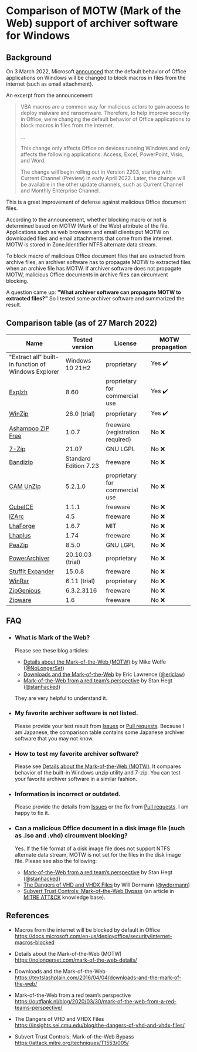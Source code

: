 # Comparison of MOTW (Mark of the Web) support of archiver software for Windows

## Background
On 3 March 2022, Microsoft [announced](https://docs.microsoft.com/en-us/deployoffice/security/internet-macros-blocked) that the default behavior of Office applications on Windows will be changed to block macros in files from the internet (such as email attachment).

An excerpt from the announcement:
> VBA macros are a common way for malicious actors to gain access to deploy malware and ransomware. Therefore, to help improve security in Office, we’re changing the default behavior of Office applications to block macros in files from the internet.
>
> ...
>
> This change only affects Office on devices running Windows and only affects the following applications: Access, Excel, PowerPoint, Visio, and Word.
>
> The change will begin rolling out in Version 2203, starting with Current Channel (Preview) in early April 2022. Later, the change will be available in the other update channels, such as Current Channel and Monthly Enterprise Channel.

This is a great improvement of defense against malicious Office document files.

According to the announcement, whether blocking macro or not is determined based on MOTW (Mark of the Web) attribute of the file. Applications such as web browsers and email clients put MOTW on downloaded files and email attachments that come from the internet. MOTW is stored in Zone.Identifier NTFS alternate data stream.

To block macro of malicious Office document files that are extracted from archive files, an archiver software has to propagate MOTW to extracted files when an archive file has MOTW. If archiver software does not propagate MOTW, malicious Office documents in archive files can circumvent blocking.

A question came up: **"What archiver software can propagate MOTW to extracted files?"** So I tested some archiver software and summarized the result.

## Comparison table (as of 27 March 2022)
|Name|Tested version|License|MOTW propagation|
|----|-------|-------|----------------|
|"Extract all" built-in function of Windows Explorer|Windows 10 21H2|proprietary|Yes :heavy_check_mark:|
|[Explzh](https://www.ponsoftware.com/en/)|8.60|proprietary for commercial use|Yes :heavy_check_mark:|
|[WinZip](https://www.winzip.com/)|26.0 (trial)|proprietary|Yes :heavy_check_mark:|
|[Ashampoo ZIP Free](https://www.ashampoo.com/en-us/zip-free)|1.0.7|freeware (registration required)|No :x:|
|[7-Zip](https://www.7-zip.org/)|21.07|GNU LGPL|No :x:|
|[Bandizip](https://en.bandisoft.com/bandizip/)|Standard Edition 7.23|freeware|No :x:|
|[CAM UnZip](https://www.camunzip.com/)|5.2.1.0|proprietary for commercial use|No :x:|
|[CubeICE](https://www.cube-soft.jp/cubeice/)|1.1.1|freeware|No :x:|
|[IZArc](https://www.izarc.org/)|4.5|freeware|No :x:|
|[LhaForge](https://claybird.sakura.ne.jp/garage/lhaforge/index.html)|1.6.7|MIT|No :x:|
|[Lhaplus](http://hoehoe.com/)|1.74|freeware|No :x:|
|[PeaZip](https://peazip.github.io/)|8.5.0|GNU LGPL|No :x:|
|[PowerArchiver](https://www.powerarchiver.com/)|20.10.03 (trial)|proprietary|No :x:|
|[StuffIt Expander](https://stuffit.com/)|15.0.8|freeware|No :x:|
|[WinRar](https://www.win-rar.com/)|6.11 (trial)|proprietary|No :x:|
|[ZipGenious](https://zipgenius.com/)|6.3.2.3116|freeware|No :x:|
|[Zipware](https://www.zipware.org/)|1.6|freeware|No :x:|

## FAQ
- ### What is Mark of the Web?
  Please see these blog articles:
  - [Details about the Mark-of-the-Web (MOTW)](https://nolongerset.com/mark-of-the-web-details/) by Mike Wolfe ([@NoLongerSet](https://twitter.com/NoLongerSet))
  - [Downloads and the Mark-of-the-Web](https://textslashplain.com/2016/04/04/downloads-and-the-mark-of-the-web/) by Eric Lawrence ([@ericlaw](https://twitter.com/ericlaw))
  - [Mark-of-the-Web from a red team’s perspective](https://outflank.nl/blog/2020/03/30/mark-of-the-web-from-a-red-teams-perspective/) by Stan Hegt ([@stanhacked](https://twitter.com/stanhacked))
  
  They are very helpful to understand it.

- ### My favorite archiver software is not listed.
  Please provide your test result from [Issues](https://github.com/nmantani/archiver-MOTW-support-comparison/issues) or [Pull requests](https://github.com/nmantani/archiver-MOTW-support-comparison/pulls). Because I am Japanese, the comparison table contains some Japanese archiver software that you may not know.

- ### How to test my favorite archiver software?
  Please see [Details about the Mark-of-the-Web (MOTW)](https://nolongerset.com/mark-of-the-web-details/). It compares behavior of the built-in Windows unzip utility and 7-zip. You can test your favorite archiver software in a  similar fashion.

- ### Information is incorrect or outdated.
  Please provide the details from [Issues](https://github.com/nmantani/archiver-MOTW-support-comparison/issues) or the fix from [Pull requests](https://github.com/nmantani/archiver-MOTW-support-comparison/pulls). I am happy to fix it.

- ### Can a malicious Office document in a disk image file (such as .iso and .vhd) circumvent blocking?
  Yes. If the file format of a disk image file does not support NTFS alternate data stream, MOTW is not set for the files in the disk image file. Please see also the following:
  - [Mark-of-the-Web from a red team’s perspective](https://outflank.nl/blog/2020/03/30/mark-of-the-web-from-a-red-teams-perspective/) by Stan Hegt ([@stanhacked](https://twitter.com/stanhacked))
  - [The Dangers of VHD and VHDX Files](https://insights.sei.cmu.edu/blog/the-dangers-of-vhd-and-vhdx-files/) by Will Dormann ([@wdormann](https://twitter.com/wdormann))
  - [Subvert Trust Controls: Mark-of-the-Web Bypass](https://attack.mitre.org/techniques/T1553/005/) (an article in [MITRE ATT&CK](https://attack.mitre.org/) knowledge base).

## References
- Macros from the internet will be blocked by default in Office  
https://docs.microsoft.com/en-us/deployoffice/security/internet-macros-blocked

- Details about the Mark-of-the-Web (MOTW)  
https://nolongerset.com/mark-of-the-web-details/

- Downloads and the Mark-of-the-Web  
https://textslashplain.com/2016/04/04/downloads-and-the-mark-of-the-web/

- Mark-of-the-Web from a red team’s perspective  
https://outflank.nl/blog/2020/03/30/mark-of-the-web-from-a-red-teams-perspective/

- The Dangers of VHD and VHDX Files  
https://insights.sei.cmu.edu/blog/the-dangers-of-vhd-and-vhdx-files/

- Subvert Trust Controls: Mark-of-the-Web Bypass  
https://attack.mitre.org/techniques/T1553/005/


